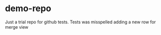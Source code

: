 # demo-repo
Just a trial repo for github tests. Tests was misspelled
adding a new row for merge view
